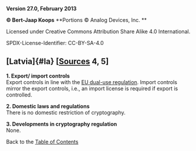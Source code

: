 **Version 27.0, February 2013**

**© Bert-Jaap Koops**
**Portions © Analog Devices, Inc. **  

Licensed under Creative Commons Attribution Share Alike 4.0 International.

SPDX-License-Identifier: CC-BY-SA-4.0

## [Latvia]{#la} \[[Sources](cls-srce.htm) 4, 5\]

**1. Export/ import controls**\
Export controls in line with the [EU dual-use regulation](#eu_exp).
Import controls mirror the export controls, i.e., an import license is
required if export is controlled.

**2. Domestic laws and regulations**\
There is no domestic restriction of cryptography.

**3. Developments in cryptography regulation**\
None.

Back to the [Table of Contents](index.md)
